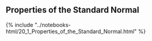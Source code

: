 Properties of the Standard Normal
------

{% include "../notebooks-html/20_1_Properties_of_the_Standard_Normal.html" %}
